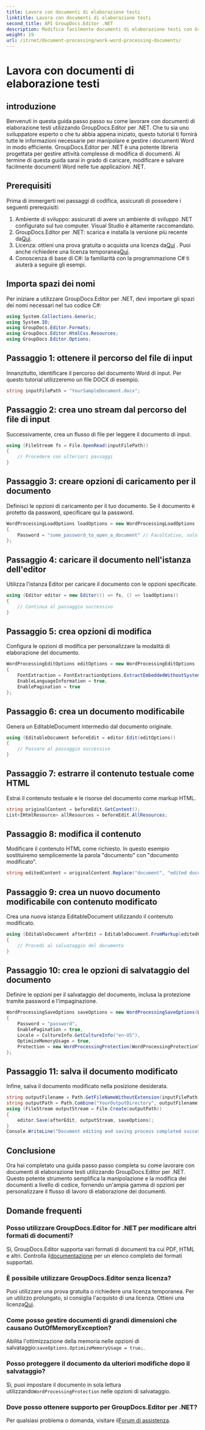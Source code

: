 ```yaml
---
title: Lavora con documenti di elaborazione testi
linktitle: Lavora con documenti di elaborazione testi
second_title: API GroupDocs.Editor .NET
description: Modifica facilmente documenti di elaborazione testi con GroupDocs.Editor per .NET. Segui il nostro tutorial dettagliato passo dopo passo per migliorare le tue capacità di gestione dei documenti.
weight: 19
url: /it/net/document-processing/work-word-processing-documents/
---
```


# Lavora con documenti di elaborazione testi

## introduzione
Benvenuti in questa guida passo passo su come lavorare con documenti di elaborazione testi utilizzando GroupDocs.Editor per .NET. Che tu sia uno sviluppatore esperto o che tu abbia appena iniziato, questo tutorial ti fornirà tutte le informazioni necessarie per manipolare e gestire i documenti Word in modo efficiente. GroupDocs.Editor per .NET è una potente libreria progettata per gestire attività complesse di modifica di documenti. Al termine di questa guida sarai in grado di caricare, modificare e salvare facilmente documenti Word nelle tue applicazioni .NET.
## Prerequisiti
Prima di immergerti nei passaggi di codifica, assicurati di possedere i seguenti prerequisiti:
1. Ambiente di sviluppo: assicurati di avere un ambiente di sviluppo .NET configurato sul tuo computer. Visual Studio è altamente raccomandato.
2.  GroupDocs.Editor per .NET: scarica e installa la versione più recente da[Qui](https://releases.groupdocs.com/editor/net/).
3.  Licenza: ottieni una prova gratuita o acquista una licenza da[Qui](https://purchase.groupdocs.com/buy) . Puoi anche richiedere una licenza temporanea[Qui](https://purchase.groupdocs.com/temporary-license/).
4. Conoscenza di base di C#: la familiarità con la programmazione C# ti aiuterà a seguire gli esempi.
## Importa spazi dei nomi
Per iniziare a utilizzare GroupDocs.Editor per .NET, devi importare gli spazi dei nomi necessari nel tuo codice C#:
```csharp
using System.Collections.Generic;
using System.IO;
using GroupDocs.Editor.Formats;
using GroupDocs.Editor.HtmlCss.Resources;
using GroupDocs.Editor.Options;
```
## Passaggio 1: ottenere il percorso del file di input
Innanzitutto, identificare il percorso del documento Word di input. Per questo tutorial utilizzeremo un file DOCX di esempio.
```csharp
string inputFilePath = "YourSampleDocument.docx";
```
## Passaggio 2: crea uno stream dal percorso del file di input
Successivamente, crea un flusso di file per leggere il documento di input.
```csharp
using (FileStream fs = File.OpenRead(inputFilePath))
{
    // Procedere con ulteriori passaggi
}
```
## Passaggio 3: creare opzioni di caricamento per il documento
Definisci le opzioni di caricamento per il tuo documento. Se il documento è protetto da password, specificare qui la password. 
```csharp
WordProcessingLoadOptions loadOptions = new WordProcessingLoadOptions
{
    Password = "some_password_to_open_a_document" // Facoltativo, solo se il documento è protetto
};
```
## Passaggio 4: caricare il documento nell'istanza dell'editor
Utilizza l'istanza Editor per caricare il documento con le opzioni specificate.
```csharp
using (Editor editor = new Editor(() => fs, () => loadOptions))
{
    // Continua al passaggio successivo
}
```
## Passaggio 5: crea opzioni di modifica
Configura le opzioni di modifica per personalizzare la modalità di elaborazione del documento.
```csharp
WordProcessingEditOptions editOptions = new WordProcessingEditOptions
{
    FontExtraction = FontExtractionOptions.ExtractEmbeddedWithoutSystem,
    EnableLanguageInformation = true,
    EnablePagination = true
};
```
## Passaggio 6: crea un documento modificabile
Genera un EditableDocument intermedio dal documento originale.
```csharp
using (EditableDocument beforeEdit = editor.Edit(editOptions))
{
    // Passare al passaggio successivo
}
```
## Passaggio 7: estrarre il contenuto testuale come HTML
Estrai il contenuto testuale e le risorse del documento come markup HTML.
```csharp
string originalContent = beforeEdit.GetContent();
List<IHtmlResource> allResources = beforeEdit.AllResources;
```
## Passaggio 8: modifica il contenuto
Modificare il contenuto HTML come richiesto. In questo esempio sostituiremo semplicemente la parola "documento" con "documento modificato".
```csharp
string editedContent = originalContent.Replace("document", "edited document");
```
## Passaggio 9: crea un nuovo documento modificabile con contenuto modificato
Crea una nuova istanza EditableDocument utilizzando il contenuto modificato.
```csharp
using (EditableDocument afterEdit = EditableDocument.FromMarkup(editedContent, allResources))
{
    // Procedi al salvataggio del documento
}
```
## Passaggio 10: crea le opzioni di salvataggio del documento
Definire le opzioni per il salvataggio del documento, inclusa la protezione tramite password e l'impaginazione.
```csharp
WordProcessingSaveOptions saveOptions = new WordProcessingSaveOptions(WordProcessingFormats.Docm)
{
    Password = "password",
    EnablePagination = true,
    Locale = CultureInfo.GetCultureInfo("en-US"),
    OptimizeMemoryUsage = true,
    Protection = new WordProcessingProtection(WordProcessingProtectionType.ReadOnly, "write_password")
};
```
## Passaggio 11: salva il documento modificato
Infine, salva il documento modificato nella posizione desiderata.
```csharp
string outputFilename = Path.GetFileNameWithoutExtension(inputFilePath) + ".docm";
string outputPath = Path.Combine("YourOutputDirectory", outputFilename);
using (FileStream outputStream = File.Create(outputPath))
{
    editor.Save(afterEdit, outputStream, saveOptions);
}
Console.WriteLine("Document editing and saving process completed successfully.");
```
## Conclusione
Ora hai completato una guida passo passo completa su come lavorare con documenti di elaborazione testi utilizzando GroupDocs.Editor per .NET. Questo potente strumento semplifica la manipolazione e la modifica dei documenti a livello di codice, fornendo un'ampia gamma di opzioni per personalizzare il flusso di lavoro di elaborazione dei documenti.
## Domande frequenti
### Posso utilizzare GroupDocs.Editor for .NET per modificare altri formati di documenti?
 Sì, GroupDocs.Editor supporta vari formati di documenti tra cui PDF, HTML e altri. Controlla il[documentazione](https://tutorials.groupdocs.com/editor/net/) per un elenco completo dei formati supportati.
### È possibile utilizzare GroupDocs.Editor senza licenza?
 Puoi utilizzare una prova gratuita o richiedere una licenza temporanea. Per un utilizzo prolungato, si consiglia l'acquisto di una licenza. Ottieni una licenza[Qui](https://purchase.groupdocs.com/buy).
### Come posso gestire documenti di grandi dimensioni che causano OutOfMemoryException?
 Abilita l'ottimizzazione della memoria nelle opzioni di salvataggio:`saveOptions.OptimizeMemoryUsage = true;`.
### Posso proteggere il documento da ulteriori modifiche dopo il salvataggio?
 Sì, puoi impostare il documento in sola lettura utilizzando`WordProcessingProtection` nelle opzioni di salvataggio.
### Dove posso ottenere supporto per GroupDocs.Editor per .NET?
 Per qualsiasi problema o domanda, visitare il[Forum di assistenza](https://forum.groupdocs.com/c/editor/20).